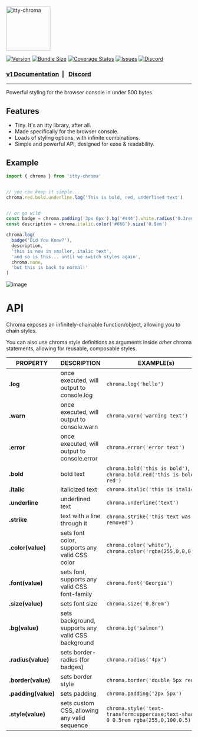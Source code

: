 <br />

<p>
<a href="https://itty.dev/itty-chroma" target="_blank">
  <img src="https://github.com/user-attachments/assets/cfe915d5-63ce-4297-83ef-316426c7af57" alt="itty-chroma" height="120" />
</a>
</p>

[![Version](https://img.shields.io/npm/v/itty-chroma.svg?style=flat-square)](https://npmjs.com/package/itty-chroma)
[![Bundle Size](https://deno.bundlejs.com/?q=itty-chroma&badge&badge-style=flat-square)](https://deno.bundlejs.com/?q=itty-chroma)
[![Coverage Status](https://img.shields.io/coveralls/github/kwhitley/itty-chroma?style=flat-square)](https://coveralls.io/github/kwhitley/itty-chroma)
[![Issues](https://img.shields.io/github/issues/kwhitley/itty-chroma?style=flat-square)](https://coveralls.io/github/kwhitley/itty-chroma)
[![Discord](https://img.shields.io/discord/832353585802903572?label=Discord&logo=Discord&style=flat-square&logoColor=fff)](https://discord.gg/53vyrZAu9u)

###  [v1 Documentation](https://itty.dev/itty-chroma) &nbsp;| &nbsp; [Discord](https://discord.gg/53vyrZAu9u)

---

Powerful styling for the browser console in under 500 bytes.

## Features

- Tiny. It's an itty library, after all.
- Made specifically for the browser console.
- Loads of styling options, with infinite combinations.
- Simple and powerful API, designed for ease & readability.

## Example
```ts
import { chroma } from 'itty-chroma'


// you can keep it simple...
chroma.red.bold.underline.log('This is bold, red, underlined text')


// or go wild
const badge = chroma.padding('3px 6px').bg('#444').white.radius('0.3rem')
const description = chroma.italic.color('#666').size('0.9em')

chroma.log(
  badge('Did You Know?'),
  description,
  'this is now in smaller, italic text',
  'and so is this... until we switch styles again',
  chroma.none,
  'but this is back to normal!'
)
```

![image](https://github.com/user-attachments/assets/ef7ecf70-4a91-46fa-a2e9-61c9d942d412)



# API

Chroma exposes an infinitely-chainable function/object, allowing you to chain styles.

You can also use chroma style definitions as arguments inside _other_ chroma statements, allowing for reusable, composable styles.

| PROPERTY | DESCRIPTION | EXAMPLE(s) |
| --- | --- | --- |
| **.log** | once executed, will output to console.log | `chroma.log('hello')` |
| **.warn** | once executed, will output to console.warn | `chroma.warn('warning text')` |
| **.error** | once executed, will output to console.error | `chroma.error('error text')` |
| **.bold** | bold text | `chroma.bold('this is bold')`, `chroma.bold.red('this is bold and red')` |
| **.italic** | italicized text | `chroma.italic('this is italic')` |
| **.underline** | underlined text | `chroma.underline('text')` |
| **.strike** | text with a line through it | `chroma.strike('this text was removed')` |
| **.color(value)** | sets font color, supports any valid CSS color | `chroma.color('white')`, `chroma.color('rgba(255,0,0,0.2)')` |
| **.font(value)** | sets font, supports any valid CSS font-family | `chroma.font('Georgia')` |
| **.size(value)** | sets font size | `chroma.size('0.8rem')` |
| **.bg(value)** | sets background, supports any valid CSS background | `chroma.bg('salmon')` |
| **.radius(value)** | sets border-radius (for badges) | `chroma.radius('4px')` |
| **.border(value)** | sets border style | `chroma.border('double 5px red')` |
| **.padding(value)** | sets padding | `chroma.padding('2px 5px')` |
| **.style(value)** | sets custom CSS, allowing any valid sequence | `chroma.style('text-transform:uppercase;text-shadow:0 0 0.5rem rgba(255,0,100,0.5)')` |



